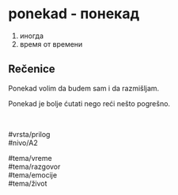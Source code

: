 # ponekad - понекад

1. иногда
2. время от времени

## Rečenice

Ponekad volim da budem sam i da razmišljam.

Ponekad je bolje ćutati nego reći nešto pogrešno.

<br>

#vrsta/prilog  
#nivo/A2  

#tema/vreme  
#tema/razgovor  
#tema/emocije  
#tema/život  
